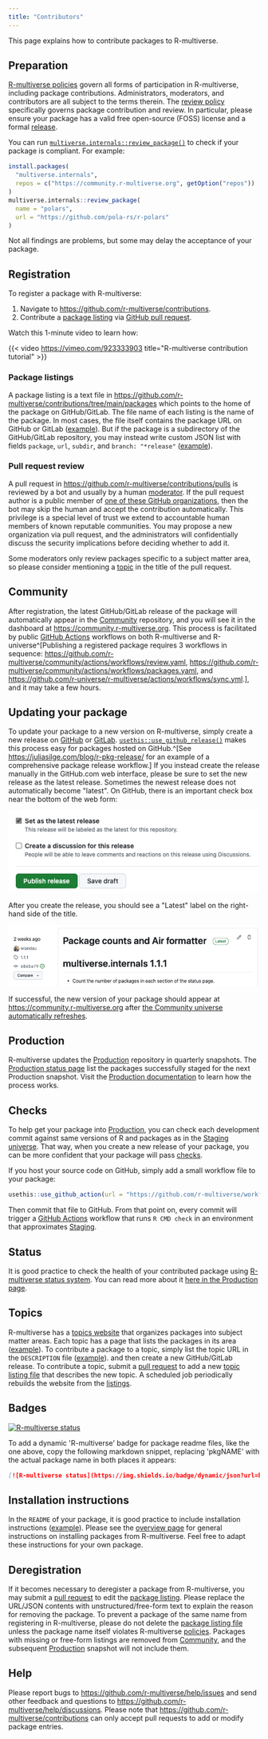 ```yaml
---
title: "Contributors"
---
```


This page explains how to contribute packages to R-multiverse.

## Preparation

[R-multiverse policies](policies.md) govern all forms of participation in R-multiverse,
including package contributions.
Administrators, moderators, and contributors are all subject to the terms therein.
The [review policy](review.md) specifically governs package contribution and review.
In particular, please ensure your package has a valid free open-source (FOSS) license and a formal [release](https://docs.github.com/en/repositories/releasing-projects-on-github/about-releases).

You can run [`multiverse.internals::review_package()`](https://r-multiverse.org/multiverse.internals/reference/review_package.html) to check if your package is compliant.
For example:

```r
install.packages(
  "multiverse.internals",
  repos = c("https://community.r-multiverse.org", getOption("repos"))
)
multiverse.internals::review_package(
  name = "polars",
  url = "https://github.com/pola-rs/r-polars"
)
```

Not all findings are problems, but some may delay the acceptance of your package.

## Registration

To register a package with R-multiverse:

1. Navigate to <https://github.com/r-multiverse/contributions>.
1. Contribute a [package listing](https://github.com/r-multiverse/contributions/tree/main/packages) via
[GitHub pull request](https://docs.github.com/en/pull-requests/collaborating-with-pull-requests/proposing-changes-to-your-work-with-pull-requests/about-pull-requests).

Watch this 1-minute video to learn how:

{{< video https://vimeo.com/923333903 title="R-multiverse contribution tutorial" >}}

### Package listings

A package listing is a text file in <https://github.com/r-multiverse/contributions/tree/main/packages>
which points to the home of the package on GitHub/GitLab.
The file name of each listing is the name of the package.
In most cases, the file itself contains the package URL on GitHub or GitLab ([example](https://github.com/r-multiverse/contributions/blob/main/packages/polars)).
But if the package is a subdirectory of the GitHub/GitLab repository,
you may instead write custom JSON list with fields `package`, `url`, `subdir`, and `branch: "*release"` ([example](https://github.com/r-multiverse/contributions/blob/main/packages/arrow)).

### Pull request review

A pull request in <https://github.com/r-multiverse/contributions/pulls> is reviewed by a bot and usually by a human [moderator](governance.md#moderator).
If the pull request author is a public member of [one of these GitHub organizations](https://github.com/r-multiverse/contributions/blob/main/organizations), then the bot may skip the human and accept the contribution automatically.
This privilege is a special level of trust we extend to accountable human members of known reputable communities.
You may propose a new organization via pull request, and the administrators will confidentially discuss the security implications before deciding whether to add it.

Some moderators only review packages specific to a subject matter area,
so please consider mentioning a [topic](https://r-multiverse.org/topics/index.html)
in the title of the pull request.

## Community

After registration, the latest GitHub/GitLab release of the package will
automatically appear in the [Community](community.md) repository, and you will see it in the dashboard at <https://community.r-multiverse.org>.
This process is facilitated by public [GitHub Actions](https://github.com/features/actions) workflows on both R-multiverse and R-universe^[Publishing a registered package requires 3 workflows in sequence: <https://github.com/r-multiverse/community/actions/workflows/review.yaml>, <https://github.com/r-multiverse/community/actions/workflows/packages.yaml>, and <https://github.com/r-universe/r-multiverse/actions/workflows/sync.yml>.], and it may take a few hours.

## Updating your package

To update your package to a new version on R-multiverse, simply create a new release on [GitHub](https://docs.github.com/en/repositories/releasing-projects-on-github/about-releases) or [GitLab](https://docs.gitlab.com/user/project/releases/).
[`usethis::use_github_release()`](https://usethis.r-lib.org/reference/use_github_release.html) makes this process easy for packages hosted on GitHub.^[See <https://juliasilge.com/blog/r-pkg-release/> for an example of a comprehensive package release workflow.]
If you instead create the release manually in the GitHub.com web interface, please be sure to set the new release as the latest release.
Sometimes the newest release does not automatically become "latest".
On GitHub, there is an important check box near the bottom of the web form:

![](./images/latest-release-checkbox.png)

After you create the release, you should see a "Latest" label on the right-hand side of the title.

![](./images/latest-release-label.png)

If successful, the new version of your package should appear at <https://community.r-multiverse.org> after [the Community universe automatically refreshes](https://github.com/r-universe/r-multiverse/actions/workflows/sync.yml).

## Production

R-multiverse updates the [Production](production.qmd) repository in quarterly snapshots.
The [Production status page](https://r-multiverse.org/status/production.html) list the packages successfully staged for the next Production snapshot. 
Visit the [Production documentation](production.qmd) to learn how the process works.

## Checks

To help get your package into [Production](production.qmd), you can check each development commit against same versions of R and packages as in the [Staging universe](production.qmd).
That way, when you create a new release of your package, you can be more confident that your package will pass [checks](production.qmd#checks).

If you host your source code on GitHub, simply add a small workflow file to your package:

```r
usethis::use_github_action(url = "https://github.com/r-multiverse/workflows/blob/main/examples/r-multiverse-staging.yaml")
```

Then commit that file to GitHub.
From that point on, every commit will trigger a [GitHub Actions](https://github.com/features/actions) workflow that runs `R CMD check` in an environment that approximates [Staging](production.qmd).

## Status

It is good practice to check the health of your contributed package using [R-multiverse status system](https://r-multiverse.org/status/index.html).
You can read more about it [here in the Production page](production.qmd#status).

## Topics

R-multiverse has a [topics website](https://r-multiverse.org/topics/index.html) that organizes packages into subject matter areas.
Each topic has a page that lists the packages in its area ([example](https://r-multiverse.org/topics/bayesian.html)).
To contribute a package to a topic, simply list the topic URL in the `DESCRIPTION` file ([example](https://github.com/ropensci/stantargets/blob/db7d119ea0599eac3ce01a42bee27c9908754943/DESCRIPTION#L22)).
and then create a new GitHub/GitLab release.
To contribute a topic, submit a [pull request](https://github.com/r-multiverse/topics) to add a new [topic listing file](https://github.com/r-multiverse/topics/tree/main/topics) that describes the new topic.
A scheduled job periodically rebuilds the website from the [listings](https://github.com/r-multiverse/topics/tree/main/topics).

## Badges

[<img src="https://img.shields.io/badge/dynamic/json?url=https%3A%2F%2Fcommunity.r-multiverse.org%2Fapi%2Fpackages%2Fmirai&query=%24.Version&label=r-multiverse" alt="R-multiverse status" />](https://community.r-multiverse.org/mirai)

To add a dynamic 'R-multiverse' badge for package readme files, like the one above, copy the following markdown snippet, replacing 'pkgNAME' with the actual package name in both places it appears:

```md
[![R-multiverse status](https://img.shields.io/badge/dynamic/json?url=https%3A%2F%2Fcommunity.r-multiverse.org%2Fapi%2Fpackages%2FpkgNAME&query=%24.Version&label=r-multiverse)](https://community.r-multiverse.org/pkgNAME)
```

## Installation instructions

In the `README` of your package, it is good practice to include installation instructions ([example](https://github.com/pola-rs/r-polars/blob/main/README.md#install)).
Please see the [overview page](https://r-multiverse.org/overview.html#installing-packages) for general instructions on installing packages from R-multiverse.
Feel free to adapt these instructions for your own package.

## Deregistration

If it becomes necessary to deregister a package from R-multiverse, you may submit a
[pull request](https://docs.github.com/en/pull-requests/collaborating-with-pull-requests/proposing-changes-to-your-work-with-pull-requests/about-pull-requests)
to edit the [package listing](https://github.com/r-multiverse/contributions/tree/main/packages).
Please replace the URL/JSON contents with unstructured/free-form text to explain the reason for removing the package.
To prevent a package of the same name from registering in R-multiverse,
please do not delete the [package listing file](https://github.com/r-multiverse/contributions/tree/main/packages)
unless the package name itself violates R-multiverse [policies](policies.md).
Packages with missing or free-form listings are removed from [Community](community.md), and the subsequent [Production](production.qmd) snapshot will not include them. 

## Help

Please report bugs to <https://github.com/r-multiverse/help/issues> and send other feedback and questions to <https://github.com/r-multiverse/help/discussions>.
Please note that <https://github.com/r-multiverse/contributions> can only accept pull requests to add or modify package entries.
